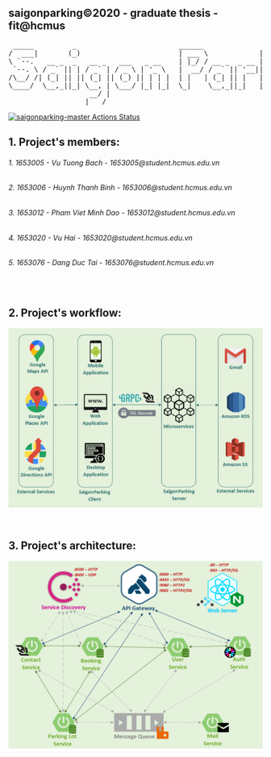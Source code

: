 <h2>saigonparking©2020 - graduate thesis - fit@hcmus</h2>
<pre>
 _____         _                        ______              _     _                         ________
/  ___|       (_)                       | ___ \            | |   (_)                       //  ||  \\
\ `--.   __ _  _   __ _   ___   _ __    | |_/ / __ _  _ __ | | __ _  _ __    __ _    _____//___||___\\___
 `--. \ / _` || | / _` | / _ \ | '_ \   |  __/ / _` || '__|| |/ /| || '_ \  / _` |   )  _           _    \
/\__/ /| (_| || || (_| || (_) || | | |  | |   | (_| || |   |   < | || | | || (_| |   |_/ \_________/ \___|
\____/  \__,_||_| \__, | \___/ |_| |_|  \_|    \__,_||_|   |_|\_\|_||_| |_| \__, | ____\_/_________\_/_____
                   __/ |                                                     __/ |
                  |___/                                                     |___/   v2.3.6 - ©Copyright 2020
</pre>

[![saigonparking-master Actions Status](https://github.com/huynhthanhbinh/saigonparking/workflows/saigonparking-master/badge.svg)](https://github.com/huynhthanhbinh/saigonparking/actions)

<h2>1. Project's members:</h2>
<h6>1. 1653005 - Vu Tuong Bach - 1653005@student.hcmus.edu.vn</h6>
<h6>2. 1653006 - Huynh Thanh Binh - 1653006@student.hcmus.edu.vn</h6>
<h6>3. 1653012 - Pham Viet Minh Dao - 1653012@student.hcmus.edu.vn</h6>
<h6>4. 1653020 - Vu Hai - 1653020@student.hcmus.edu.vn</h6>
<h6>5. 1653076 - Dang Duc Tai - 1653076@student.hcmus.edu.vn</h6>

<br/>
<h2>2. Project's workflow:</h2>

![workflow_img](documents/workflow.png)

<br/>
<h2>3. Project's architecture:</h2>

![architecture_img](documents/architecture.png)
